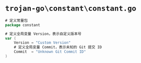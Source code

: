 # `trojan-go\constant\constant.go`

```go
# 定义常量包
package constant

# 定义全局变量 Version，表示自定义版本号
var (
    Version = "Custom Version"
    # 定义全局变量 Commit，表示未知的 Git 提交 ID
    Commit  = "Unknown Git Commit ID"
)
```